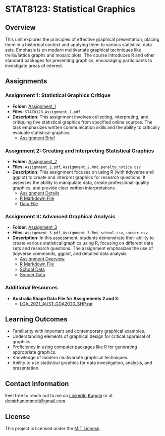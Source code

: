# STAT8123: Statistical Graphics

## Overview
This unit explores the principles of effective graphical presentation, placing them in a historical context and applying them to various statistical data sets. Emphasis is on modern multivariate graphical techniques like trellis/lattice graphs and mosaic plots. The course introduces R and other standard packages for presenting graphics, encouraging participants to investigate areas of interest.

## Assignments

### Assignment 1: Statistical Graphics Critique
- **Folder**: [Assignment_1](./Assignment_1)
- **Files**: `STAT8123_Assignment_1.pdf`
- **Description**: This assignment involves collecting, interpreting, and critiquing five statistical graphics from specified online sources. The task emphasizes written communication skills and the ability to critically evaluate statistical graphics.
  - [Assignment Brief](./Assignment_1/STAT8123_Assignment_1.pdf)

### Assignment 2: Creating and Interpreting Statistical Graphics
- **Folder**: [Assignment_2](./Assignment_2)
- **Files**: `Assignment_2.pdf`, `Assignment_2.Rmd`, `penalty_notice.csv`
- **Description**: This assignment focuses on using R (with tidyverse and ggplot) to create and interpret graphics for research questions. It assesses the ability to manipulate data, create professional-quality graphics, and provide clear written interpretations.
  - [Assignment Details](./Assignment_2/Assignment_2.pdf)
  - [R Markdown File](./Assignment_2/Assignment_2.Rmd)
  - [Data File](./Assignment_2/penalty_notice.csv)

### Assignment 3: Advanced Graphical Analysis
- **Folder**: [Assignment_3](./Assignment_3)
- **Files**: `Assignment_3.pdf`, `Assignment_3.Rmd`, `school.csv`, `soccer.csv`
- **Description**: In this assessment, students demonstrate their ability to create various statistical graphics using R, focusing on different data sets and research questions. The assignment emphasizes the use of tidyverse commands, ggplot, and detailed data analysis.
  - [Assignment Overview](./Assignment_3/Assignment_3.pdf)
  - [R Markdown File](./Assignment_3/Assignment_3.Rmd)
  - [School Data](./Assignment_3/school.csv)
  - [Soccer Data](./Assignment_3/soccer.csv)

### Additional Resources
- **Australia Shape Data File for Assignments 2 and 3**:
  - [LGA_2021_AUST_GDA2020_SHP.rar](.//LGA_2021_AUST_GDA2020_SHP.rar)

## Learning Outcomes
- Familiarity with important and contemporary graphical examples.
- Understanding elements of graphical design for critical appraisal of graphics.
- Proficiency in using computer packages like R for generating appropriate graphics.
- Knowledge of modern multivariate graphical techniques.
- Ability to use statistical graphics for data investigation, analysis, and presentation.

## Contact Information
Feel free to reach out to me on [LinkedIn](https://www.linkedin.com/in/demirhanemmett/),[Kaggle](https://www.kaggle.com/emmettdemirhan/) or at [demirhanemmett@gmail.com](mailto:demirhanemmett@gmail.com).

## License
This project is licensed under the [MIT License](./LICENSE).
